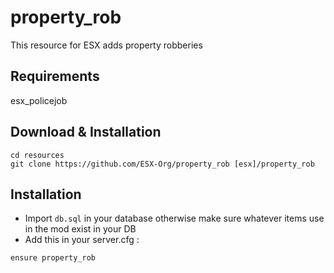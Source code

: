 # property_rob

This resource for ESX adds property robberies

## Requirements
esx_policejob

## Download & Installation

```
cd resources
git clone https://github.com/ESX-Org/property_rob [esx]/property_rob
```


## Installation
- Import `db.sql` in your database otherwise make sure whatever items use in the mod exist in your DB
- Add this in your server.cfg :

```
ensure property_rob
```